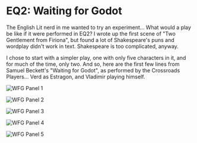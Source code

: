 # EQ2: Waiting for Godot

The English Lit nerd in me wanted to try an experiment... What would a play be like if it were performed in EQ2? I wrote up the first scene of "Two Gentlement from Firiona", but found a lot of Shakespeare's puns and wordplay didn't work in text. Shakespeare is too complicated, anyway.

I chose to start with a simpler play, one with only five characters in it, and for much of the time, only two. And so, here are the first few lines from Samuel Beckett's "Waiting for Godot", as performed by the Crossroads Players... Verd as Estragon, and Vladimir playing himself.

![WFG Panel 1](http://westkarana.com/wp-content/uploads/2006/10/godot1.jpg)

![WFG Panel 2](http://westkarana.com/wp-content/uploads/2006/10/godot2.jpg)

![WFG Panel 3](http://westkarana.com/wp-content/uploads/2006/10/godot3.jpg)

![WFG Panel 4](http://westkarana.com/wp-content/uploads/2006/10/godot4.jpg)

![WFG Panel 5](http://westkarana.com/wp-content/uploads/2006/10/godot5.jpg)
